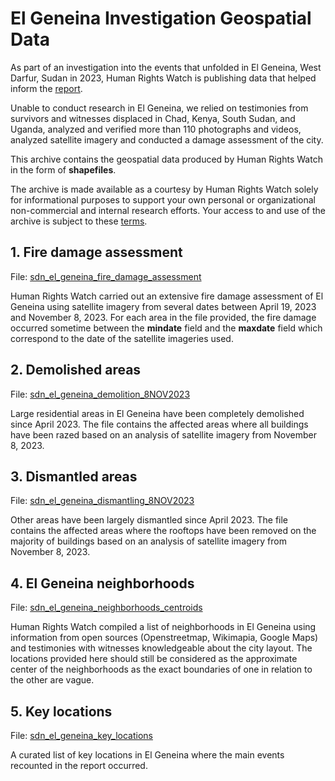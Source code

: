 # El Geneina Investigation Geospatial Data

As part of an investigation into the events that unfolded in El Geneina, West Darfur, Sudan in 2023, Human Rights Watch is publishing data that helped inform the [report](https://www.hrw.org/node/387989).

Unable to conduct research in El Geneina, we relied on testimonies from survivors and witnesses displaced in Chad, Kenya, South Sudan, and Uganda, analyzed and verified more than 110 photographs and videos, analyzed satellite imagery and conducted a damage assessment of the city.

This archive contains the geospatial data produced by Human Rights Watch in the form of **shapefiles**.

The archive is made available as a courtesy by Human Rights Watch solely for informational purposes to support your own personal or organizational non-commercial and internal research efforts. Your access to and use of the archive is subject to these [terms](https://github.com/HumanRightsWatch/El-Geneina-data-2024/blob/main/TERMS.txt).

## 1. Fire damage assessment

File: [sdn_el_geneina_fire_damage_assessment](https://github.com/HumanRightsWatch/El-Geneina-data-2024/raw/main/sdn_el_geneina_fire_damage_assessment.zip)

Human Rights Watch carried out an extensive fire damage assessment of El Geneina using satellite imagery from several dates between April 19, 2023 and November 8, 2023. For each area in the file provided, the fire damage occurred sometime between the **mindate** field and the **maxdate** field which correspond to the date of the satellite imageries used.

## 2. Demolished areas

File: [sdn_el_geneina_demolition_8NOV2023](https://github.com/HumanRightsWatch/El-Geneina-data-2024/raw/main/sdn_el_geneina_demolition_8NOV2023.zip)

Large residential areas in El Geneina have been completely demolished since April 2023. The file contains the affected areas where all buildings have been razed based on an analysis of satellite imagery from November 8, 2023.

## 3. Dismantled areas

File: [sdn_el_geneina_dismantling_8NOV2023](https://github.com/HumanRightsWatch/El-Geneina-data-2024/raw/main/sdn_el_geneina_dismantling_8NOV2023.zip)

Other areas have been largely dismantled since April 2023. The file contains the affected areas where the rooftops have been removed on the majority of buildings based on an analysis of satellite imagery from November 8, 2023.

## 4. El Geneina neighborhoods

File: [sdn_el_geneina_neighborhoods_centroids](https://github.com/HumanRightsWatch/El-Geneina-data-2024/raw/main/sdn_el_geneina_neighborhoods_centroids.zip)

Human Rights Watch compiled a list of neighborhoods in El Geneina using information from open sources (Openstreetmap, Wikimapia, Google Maps) and testimonies with witnesses knowledgeable about the city layout. The locations provided here should still be considered as the approximate center of the neighborhoods as the exact boundaries of one in relation to the other are vague.

## 5. Key locations

File:  [sdn_el_geneina_key_locations](https://github.com/HumanRightsWatch/El-Geneina-data-2024/raw/main/sdn_el_geneina_key_locations.zip)

A curated list of key locations in El Geneina where the main events recounted in the report occurred.
